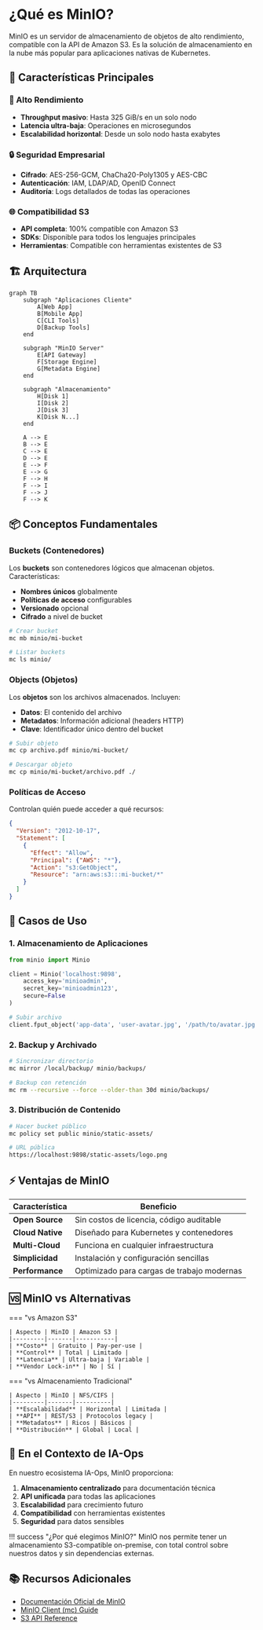 # ¿Qué es MinIO?

MinIO es un servidor de almacenamiento de objetos de alto rendimiento, compatible con la API de Amazon S3. Es la solución de almacenamiento en la nube más popular para aplicaciones nativas de Kubernetes.

## 🎯 Características Principales

### 🚀 Alto Rendimiento
- **Throughput masivo**: Hasta 325 GiB/s en un solo nodo
- **Latencia ultra-baja**: Operaciones en microsegundos
- **Escalabilidad horizontal**: Desde un solo nodo hasta exabytes

### 🔒 Seguridad Empresarial
- **Cifrado**: AES-256-GCM, ChaCha20-Poly1305 y AES-CBC
- **Autenticación**: IAM, LDAP/AD, OpenID Connect
- **Auditoría**: Logs detallados de todas las operaciones

### 🌐 Compatibilidad S3
- **API completa**: 100% compatible con Amazon S3
- **SDKs**: Disponible para todos los lenguajes principales
- **Herramientas**: Compatible con herramientas existentes de S3

## 🏗️ Arquitectura

```mermaid
graph TB
    subgraph "Aplicaciones Cliente"
        A[Web App]
        B[Mobile App]
        C[CLI Tools]
        D[Backup Tools]
    end
    
    subgraph "MinIO Server"
        E[API Gateway]
        F[Storage Engine]
        G[Metadata Engine]
    end
    
    subgraph "Almacenamiento"
        H[Disk 1]
        I[Disk 2]
        J[Disk 3]
        K[Disk N...]
    end
    
    A --> E
    B --> E
    C --> E
    D --> E
    E --> F
    E --> G
    F --> H
    F --> I
    F --> J
    F --> K
```

## 📦 Conceptos Fundamentales

### Buckets (Contenedores)
Los **buckets** son contenedores lógicos que almacenan objetos. Características:

- **Nombres únicos** globalmente
- **Políticas de acceso** configurables
- **Versionado** opcional
- **Cifrado** a nivel de bucket

```bash
# Crear bucket
mc mb minio/mi-bucket

# Listar buckets
mc ls minio/
```

### Objects (Objetos)
Los **objetos** son los archivos almacenados. Incluyen:

- **Datos**: El contenido del archivo
- **Metadatos**: Información adicional (headers HTTP)
- **Clave**: Identificador único dentro del bucket

```bash
# Subir objeto
mc cp archivo.pdf minio/mi-bucket/

# Descargar objeto
mc cp minio/mi-bucket/archivo.pdf ./
```

### Políticas de Acceso
Controlan quién puede acceder a qué recursos:

```json
{
  "Version": "2012-10-17",
  "Statement": [
    {
      "Effect": "Allow",
      "Principal": {"AWS": "*"},
      "Action": "s3:GetObject",
      "Resource": "arn:aws:s3:::mi-bucket/*"
    }
  ]
}
```

## 🔧 Casos de Uso

### 1. Almacenamiento de Aplicaciones
```python
from minio import Minio

client = Minio('localhost:9898',
    access_key='minioadmin',
    secret_key='minioadmin123',
    secure=False
)

# Subir archivo
client.fput_object('app-data', 'user-avatar.jpg', '/path/to/avatar.jpg')
```

### 2. Backup y Archivado
```bash
# Sincronizar directorio
mc mirror /local/backup/ minio/backups/

# Backup con retención
mc rm --recursive --force --older-than 30d minio/backups/
```

### 3. Distribución de Contenido
```bash
# Hacer bucket público
mc policy set public minio/static-assets/

# URL pública
https://localhost:9898/static-assets/logo.png
```

## ⚡ Ventajas de MinIO

| Característica | Beneficio |
|----------------|-----------|
| **Open Source** | Sin costos de licencia, código auditable |
| **Cloud Native** | Diseñado para Kubernetes y contenedores |
| **Multi-Cloud** | Funciona en cualquier infraestructura |
| **Simplicidad** | Instalación y configuración sencillas |
| **Performance** | Optimizado para cargas de trabajo modernas |

## 🆚 MinIO vs Alternativas

=== "vs Amazon S3"
    
    | Aspecto | MinIO | Amazon S3 |
    |---------|-------|-----------|
    | **Costo** | Gratuito | Pay-per-use |
    | **Control** | Total | Limitado |
    | **Latencia** | Ultra-baja | Variable |
    | **Vendor Lock-in** | No | Sí |

=== "vs Almacenamiento Tradicional"
    
    | Aspecto | MinIO | NFS/CIFS |
    |---------|-------|----------|
    | **Escalabilidad** | Horizontal | Limitada |
    | **API** | REST/S3 | Protocolos legacy |
    | **Metadatos** | Ricos | Básicos |
    | **Distribución** | Global | Local |

## 🎯 En el Contexto de IA-Ops

En nuestro ecosistema IA-Ops, MinIO proporciona:

1. **Almacenamiento centralizado** para documentación técnica
2. **API unificada** para todas las aplicaciones
3. **Escalabilidad** para crecimiento futuro
4. **Compatibilidad** con herramientas existentes
5. **Seguridad** para datos sensibles

!!! success "¿Por qué elegimos MinIO?"
    MinIO nos permite tener un almacenamiento S3-compatible on-premise, con total control sobre nuestros datos y sin dependencias externas.

## 📚 Recursos Adicionales

- [Documentación Oficial de MinIO](https://docs.min.io/)
- [MinIO Client (mc) Guide](https://docs.min.io/docs/minio-client-complete-guide.html)
- [S3 API Reference](https://docs.aws.amazon.com/s3/)
